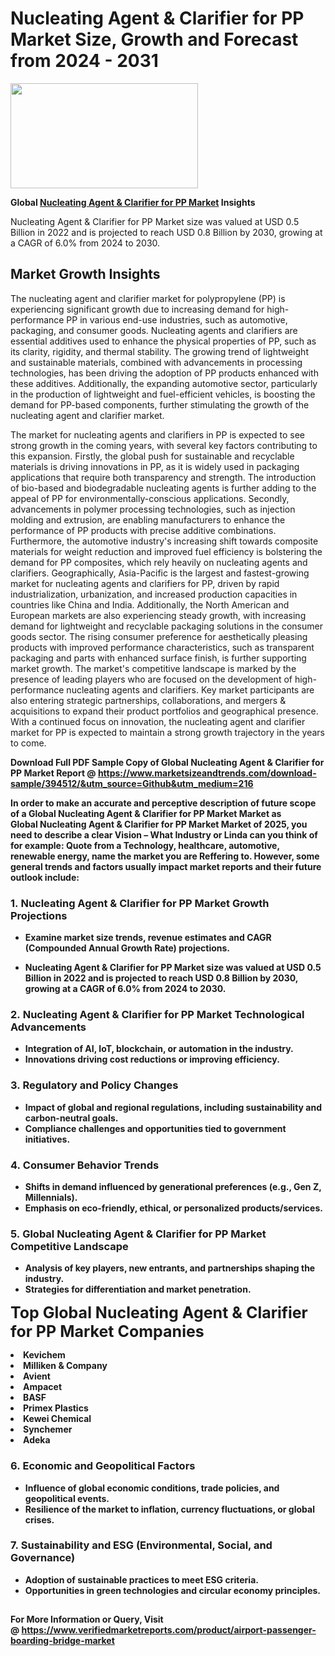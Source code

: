 <H1>Nucleating Agent & Clarifier for PP Market Size, Growth and Forecast from 2024 - 2031</H1><img class="aligncenter size-medium wp-image-584254" src="https://thirdeyenews.in/wp-content/uploads/2024/09/Global-Market-Research-300x168.jpeg" alt="" width="300" height="168" /><p><strong>Global&nbsp;<a href="https://www.marketsizeandtrends.com/download-sample/394512/&amp;utm_source=Github&utm_medium=216">Nucleating Agent & Clarifier for PP Market</a> Insights</strong></p><p>Nucleating Agent & Clarifier for PP Market size was valued at USD 0.5 Billion in 2022 and is projected to reach USD 0.8 Billion by 2030, growing at a CAGR of 6.0% from 2024 to 2030.</p><p><h2>Market Growth Insights</h2> <p>The nucleating agent and clarifier market for polypropylene (PP) is experiencing significant growth due to increasing demand for high-performance PP in various end-use industries, such as automotive, packaging, and consumer goods. Nucleating agents and clarifiers are essential additives used to enhance the physical properties of PP, such as its clarity, rigidity, and thermal stability. The growing trend of lightweight and sustainable materials, combined with advancements in processing technologies, has been driving the adoption of PP products enhanced with these additives. Additionally, the expanding automotive sector, particularly in the production of lightweight and fuel-efficient vehicles, is boosting the demand for PP-based components, further stimulating the growth of the nucleating agent and clarifier market.</p> <p><strong></strong></p> <p>The market for nucleating agents and clarifiers in PP is expected to see strong growth in the coming years, with several key factors contributing to this expansion. Firstly, the global push for sustainable and recyclable materials is driving innovations in PP, as it is widely used in packaging applications that require both transparency and strength. The introduction of bio-based and biodegradable nucleating agents is further adding to the appeal of PP for environmentally-conscious applications. Secondly, advancements in polymer processing technologies, such as injection molding and extrusion, are enabling manufacturers to enhance the performance of PP products with precise additive combinations. Furthermore, the automotive industry's increasing shift towards composite materials for weight reduction and improved fuel efficiency is bolstering the demand for PP composites, which rely heavily on nucleating agents and clarifiers. Geographically, Asia-Pacific is the largest and fastest-growing market for nucleating agents and clarifiers for PP, driven by rapid industrialization, urbanization, and increased production capacities in countries like China and India. Additionally, the North American and European markets are also experiencing steady growth, with increasing demand for lightweight and recyclable packaging solutions in the consumer goods sector. The rising consumer preference for aesthetically pleasing products with improved performance characteristics, such as transparent packaging and parts with enhanced surface finish, is further supporting market growth. The market's competitive landscape is marked by the presence of leading players who are focused on the development of high-performance nucleating agents and clarifiers. Key market participants are also entering strategic partnerships, collaborations, and mergers & acquisitions to expand their product portfolios and geographical presence. With a continued focus on innovation, the nucleating agent and clarifier market for PP is expected to maintain a strong growth trajectory in the years to come. <p><strong></p><p><span class=""><strong>Download Full PDF Sample Copy of Global Nucleating Agent & Clarifier for PP Market Report</strong> @ <a href="https://www.marketsizeandtrends.com/download-sample/394512/&amp;utm_source=Github&utm_medium=216" target="_blank">https://www.marketsizeandtrends.com/download-sample/394512/&amp;utm_source=Github&utm_medium=216</a></span></p><p>In order to make an accurate and perceptive description of future scope of a Global&nbsp;Nucleating Agent & Clarifier for PP Market Market as Global&nbsp;Nucleating Agent & Clarifier for PP Market Market of 2025, you need to describe a clear Vision &ndash; What Industry or Linda can you think of for example: Quote from a Technology, healthcare, automotive, renewable energy, name the market you are Reffering to. However, some general trends and factors usually impact market reports and their future outlook include:</p><h3>1.&nbsp;<strong>Nucleating Agent & Clarifier for PP Market Growth Projections</strong></h3><ul><li>Examine market size trends, revenue estimates and CAGR (Compounded Annual Growth Rate) projections.</li><li><p>Nucleating Agent & Clarifier for PP Market size was valued at USD 0.5 Billion in 2022 and is projected to reach USD 0.8 Billion by 2030, growing at a CAGR of 6.0% from 2024 to 2030.</p></li></ul><h3>2.&nbsp;<strong>Nucleating Agent & Clarifier for PP Market Technological Advancements</strong></h3><ul><li>Integration of AI, IoT, blockchain, or automation in the industry.</li><li>Innovations driving cost reductions or improving efficiency.</li></ul><h3>3.&nbsp;<strong>Regulatory and Policy Changes</strong></h3><ul><li>Impact of global and regional regulations, including sustainability and carbon-neutral goals.</li><li>Compliance challenges and opportunities tied to government initiatives.</li></ul><h3>4.&nbsp;<strong>Consumer Behavior Trends</strong></h3><ul><li>Shifts in demand influenced by generational preferences (e.g., Gen Z, Millennials).</li><li>Emphasis on eco-friendly, ethical, or personalized products/services.</li></ul><h3>5.&nbsp;<strong>Global Nucleating Agent & Clarifier for PP Market Competitive Landscape</strong></h3><ul><li>Analysis of key players, new entrants, and partnerships shaping the industry.</li><li>Strategies for differentiation and market penetration.</li></ul><p data-pm-slice="1 1 []"><span style="color: inherit; font-family: inherit; font-size: 25px;">Top Global Nucleating Agent & Clarifier for PP Market Companies</span></p><div class="" data-test-id=""><p><li>Kevichem</li><li> Milliken & Company</li><li> Avient</li><li> Ampacet</li><li> BASF</li><li> Primex Plastics</li><li> Kewei Chemical</li><li> Synchemer</li><li> Adeka</li></p></div><h3>6.&nbsp;<strong>Economic and Geopolitical Factors</strong></h3><ul><li>Influence of global economic conditions, trade policies, and geopolitical events.</li><li>Resilience of the market to inflation, currency fluctuations, or global crises.</li></ul><h3>7.&nbsp;<strong>Sustainability and ESG (Environmental, Social, and Governance)</strong></h3><ul><li>Adoption of sustainable practices to meet ESG criteria.</li><li>Opportunities in green technologies and circular economy principles.</li></ul><h2><strong style="font-size: 14px;">For More Information or Query, Visit @&nbsp;</strong><a style="background-color: #ffffff; font-size: 14px;" href="https://www.marketsizeandtrends.com/report/nucleating-agent-clarifier-for-pp-market/" target="_blank">https://www.verifiedmarketreports.com/product/airport-passenger-boarding-bridge-market</a></h2>
